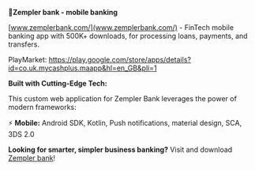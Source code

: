 **💸Zempler bank - mobile banking**

[www.zemplerbank.com/](www.zemplerbank.com/) - FinTech mobile banking app with 500K+ downloads, for processing loans, payments, and transfers. 

PlayMarket: https://play.google.com/store/apps/details?id=co.uk.mycashplus.maapp&hl=en_GB&pli=1


**Built with Cutting-Edge Tech:**

This custom web application for Zempler Bank leverages the power of modern frameworks: 

⚡️ **Mobile:** Android SDK, Kotlin, Push notifications, material design, SCA, 3DS 2.0


**Looking for smarter, simpler business banking?**
Visit and download [Zempler bank](https://www.zemplerbank.com/)!
